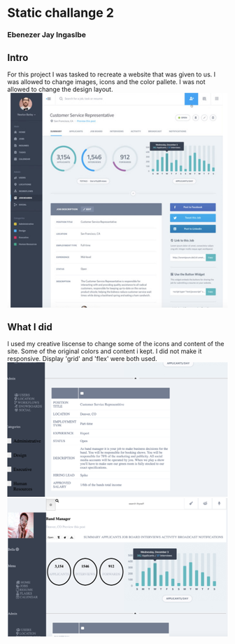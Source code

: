 <h1>Static challange 2</h1>
<h3>Ebenezer Jay Ingaslbe</h3>
<h2>Intro</h2>
<p>
	For this project I was tasked to recreate a website that was given to us. I was allowed to change images, icons and the color pallete. I was not allowed to change the design layout. 
	<img src="compScreenShot.png">

</p>
<h2>What I did</h2>
<p>
	I used my creative liscense to change some of the icons and content of the site. Some of the original colors and content i kept. I did not make it responsive. Display 'grid' and 'flex' were both used.
	<img src="static2ScreenShot1.png">
	<img src="static2ScreenShot2.png">
</p>